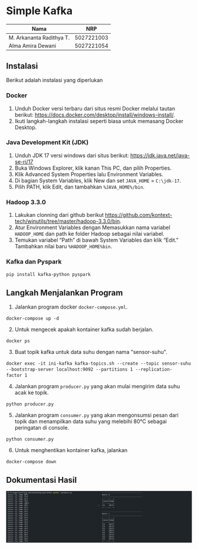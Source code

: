 # Simple Kafka

| Nama                     | NRP        |
| ------------------------ | ---------- |
| M. Arkananta Radithya T. | 5027221003 |
| Alma Amira Dewani        | 5027221054 |

## Instalasi

Berikut adalah instalasi yang diperlukan

### Docker

1. Unduh Docker versi terbaru dari situs resmi Docker melalui tautan berikut: https://docs.docker.com/desktop/install/windows-install/.
2. Ikuti langkah-langkah instalasi seperti biasa untuk memasang Docker Desktop.

### Java Development Kit (JDK)

1. Unduh JDK 17 versi windows dari situs berikut: https://jdk.java.net/java-se-ri/17
2. Buka Windows Explorer, klik kanan This PC, dan pilih Properties.
3. Klik Advanced System Properties lalu Environment Variables.
4. Di bagian System Variables, klik New dan set `JAVA_HOME` = `C:\jdk-17`.
5. Pilih PATH, klik Edit, dan tambahkan `%JAVA_HOME%/bin`.

### Hadoop 3.3.0

1. Lakukan clonning dari github berikut https://github.com/kontext-tech/winutils/tree/master/hadoop-3.3.0/bin.
2. Atur Environment Variables dengan Memasukkan nama variabel `HADOOP_HOME` dan path ke folder Hadoop sebagai nilai variabel.
3. Temukan variabel “Path” di bawah System Variables dan klik “Edit.” Tambahkan nilai baru `%HADOOP_HOME%bin`.

### Kafka dan Pyspark

```
pip install kafka-python pyspark
```

## Langkah Menjalankan Program

1. Jalankan program docker `docker-compose.yml`.

```
docker-compose up -d
```

2. Untuk mengecek apakah kontainer kafka sudah berjalan.

```
docker ps
```

3. Buat topik kafka untuk data suhu dengan nama "sensor-suhu".

```
docker exec -it ini-kafka kafka-topics.sh --create --topic sensor-suhu --bootstrap-server localhost:9092 --partitions 1 --replication-factor 1
```

4. Jalankan program `producer.py` yang akan mulai mengirim data suhu acak ke topik.

```
python producer.py
```

5. Jalankan program `consumer.py` yang akan mengonsumsi pesan dari topik dan menampilkan data suhu yang melebihi 80°C sebagai peringatan di console.

```
python consumer.py
```

6. Untuk menghentikan kontainer kafka, jalankan

```
docker-compose down
```

## Dokumentasi Hasil

![Hasil](images/hasil.jpg)
